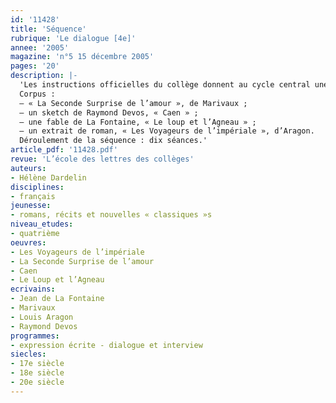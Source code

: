 ```yaml
---
id: '11428'
title: 'Séquence'
rubrique: 'Le dialogue [4e]'
annee: '2005'
magazine: 'n°5 15 décembre 2005'
pages: '20'
description: |-
  'Les instructions officielles du collège donnent au cycle central une place importante à l’étude du dialogue. Il se situe à la fois dans le travail de lecture, d’écriture – insérer des passages dialogués dans des récits de plus en plus complexes – et d’oral – écouter des dialogues, pratiquer des jeux de rôles en cinquième, échanger des arguments en quatrième. Au cours de cette séquence, les élèves effectuent un parcours à travers un ensemble de textes de nature différente qui leur permettent de repérer le fonctionnement du dialogue et ses enjeux variés, mais aussi de comprendre ce qui singularise les divers genres littéraires. Ce parcours est destiné à faire acquérir aux élèves des compétences de lecture et d’écriture : insérer un dialogue dans un récit en étant conscient de ses enjeux.
  Corpus :
  – « La Seconde Surprise de l’amour », de Marivaux ;
  – un sketch de Raymond Devos, « Caen » ;
  – une fable de La Fontaine, « Le loup et l’Agneau » ;
  – un extrait de roman, « Les Voyageurs de l’impériale », d’Aragon.
  Déroulement de la séquence : dix séances.'
article_pdf: '11428.pdf'
revue: 'L’école des lettres des collèges'
auteurs:
- Hélène Dardelin
disciplines:
- français
jeunesse:
- romans, récits et nouvelles « classiques »s
niveau_etudes:
- quatrième
oeuvres:
- Les Voyageurs de l’impériale
- La Seconde Surprise de l’amour
- Caen
- Le Loup et l’Agneau 
ecrivains:
- Jean de La Fontaine
- Marivaux
- Louis Aragon
- Raymond Devos
programmes:
- expression écrite - dialogue et interview
siecles:
- 17e siècle
- 18e siècle
- 20e siècle
---
```

